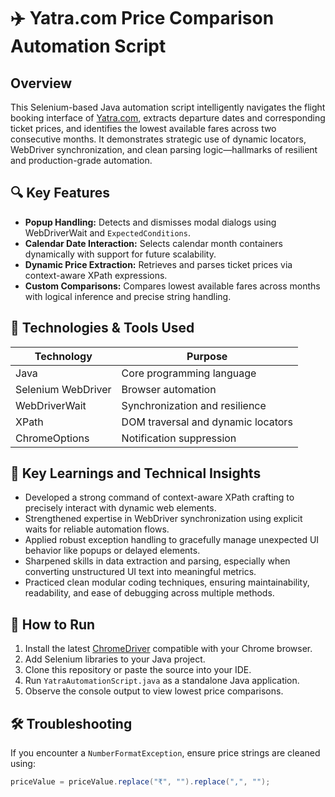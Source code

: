 # ✈️ Yatra.com Price Comparison Automation Script

## Overview

This Selenium-based Java automation script intelligently navigates the flight booking interface of [Yatra.com](https://www.yatra.com), extracts departure dates and corresponding ticket prices, and identifies the lowest available fares across two consecutive months. It demonstrates strategic use of dynamic locators, WebDriver synchronization, and clean parsing logic—hallmarks of resilient and production-grade automation.

## 🔍 Key Features

- **Popup Handling:** Detects and dismisses modal dialogs using WebDriverWait and `ExpectedConditions`.
- **Calendar Date Interaction:** Selects calendar month containers dynamically with support for future scalability.
- **Dynamic Price Extraction:** Retrieves and parses ticket prices via context-aware XPath expressions.
- **Custom Comparisons:** Compares lowest available fares across months with logical inference and precise string handling.

## 🧪 Technologies & Tools Used

| Technology  | Purpose                         |
|-------------|----------------------------------|
| Java        | Core programming language        |
| Selenium WebDriver | Browser automation          |
| WebDriverWait | Synchronization and resilience |
| XPath       | DOM traversal and dynamic locators |
| ChromeOptions | Notification suppression         |

## 🧠 Key Learnings and Technical Insights
- Developed a strong command of context-aware XPath crafting to precisely interact with dynamic web elements.
- Strengthened expertise in WebDriver synchronization using explicit waits for reliable automation flows.
- Applied robust exception handling to gracefully manage unexpected UI behavior like popups or delayed elements.
- Sharpened skills in data extraction and parsing, especially when converting unstructured UI text into meaningful metrics.
- Practiced clean modular coding techniques, ensuring maintainability, readability, and ease of debugging across multiple methods.

## 🚀 How to Run

1. Install the latest [ChromeDriver](https://chromedriver.chromium.org/downloads) compatible with your Chrome browser.
2. Add Selenium libraries to your Java project.
3. Clone this repository or paste the source into your IDE.
4. Run `YatraAutomationScript.java` as a standalone Java application.
5. Observe the console output to view lowest price comparisons.

## 🛠️ Troubleshooting

If you encounter a `NumberFormatException`, ensure price strings are cleaned using:

```java
priceValue = priceValue.replace("₹", "").replace(",", "");
